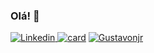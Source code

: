 
### Olá! 👋
[![Linkedin](https://img.shields.io/badge/LinkedIn-0077B5?style=for-the-badge&logo=linkedin&logoColor=white)
](https://www.linkedin.com/in/gustaovnjr/)
[![card](https://github-readme-stats.vercel.app/api?username=Gustavonjr&theme=dracula&show_icons=true)](https://github.com/Gustavonjr/github-readme-stats)
[![Gustavonjr](https://github-readme-stats.vercel.app/api/top-langs/?username=Gustavonjr&hide=html&layout=compact&theme=dracula)](https://github.com/Gustavonjr/github-readme-stats)
